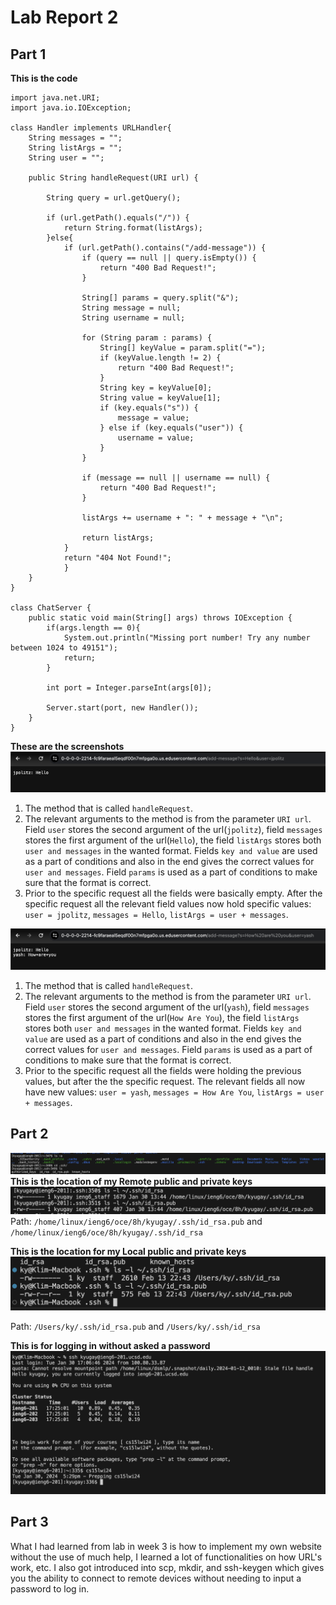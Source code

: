 # Lab Report 2 

## Part 1 

 **This is the code** 
``` 
import java.net.URI;
import java.io.IOException;

class Handler implements URLHandler{
    String messages = ""; 
    String listArgs = ""; 
    String user = "";    
    
    public String handleRequest(URI url) {
    
        String query = url.getQuery(); 
  
        if (url.getPath().equals("/")) {
            return String.format(listArgs);
        }else{
            if (url.getPath().contains("/add-message")) {
                if (query == null || query.isEmpty()) {
                    return "400 Bad Request!";
                }
                
                String[] params = query.split("&");
                String message = null;
                String username = null;

                for (String param : params) {
                    String[] keyValue = param.split("=");
                    if (keyValue.length != 2) {
                        return "400 Bad Request!";
                    }
                    String key = keyValue[0];
                    String value = keyValue[1];
                    if (key.equals("s")) {
                        message = value;
                    } else if (key.equals("user")) {
                        username = value;
                    }
                }

                if (message == null || username == null) {
                    return "400 Bad Request!";
                }

                listArgs += username + ": " + message + "\n";

                return listArgs;
            }
            return "404 Not Found!";
            }
    }
}

class ChatServer {
    public static void main(String[] args) throws IOException {
        if(args.length == 0){
            System.out.println("Missing port number! Try any number between 1024 to 49151");
            return;
        }

        int port = Integer.parseInt(args[0]);

        Server.start(port, new Handler());
    }
}
```



 **These are the screenshots** 
![Image](FirstArgs.png) 

1. The method that is called `handleRequest`.
2. The relevant arguments to the method is from the parameter `URI url`. Field `user` stores the second argument of the url(`jpolitz`), field `messages` stores the first argument of the url(`Hello`), the field `listArgs` stores both `user and messages` in the wanted format. Fields `key and value` are used as a part of conditions and also in the end gives the correct values for `user and messages`. Field `params` is used as a part of conditions to make sure that the format is correct. 
3. Prior to the specific request all the fields were basically empty. After the specific request all the relevant field values now hold specific values: `user = jpolitz`, `messages = Hello`, `listArgs = user + messages`. 


![Image](SecondArgs.png) 

1. The method that is called `handleRequest`.
2. The relevant arguments to the method is from the parameter `URI url`. Field `user` stores the second argument of the url(`yash`), field `messages` stores the first argument of the url(`How Are You`), the field `listArgs` stores both `user and messages` in the wanted format. Fields `key and value` are used as a part of conditions and also in the end gives the correct values for `user and messages`. Field `params` is used as a part of conditions to make sure that the format is correct. 
3. Prior to the specific request all the fields were holding the previous values, but after the the specific request. The relevant fields all now have new values: `user = yash`, `messages = How Are You`, `listArgs = user + messages`. 

## Part 2 
![Image](Lab2_Part2.png)
 **This is the location of my Remote public and private keys** 
![Image](Lab2_Remote.png) 
Path: `/home/linux/ieng6/oce/8h/kyugay/.ssh/id_rsa.pub` and `/home/linux/ieng6/oce/8h/kyugay/.ssh/id_rsa` 


 **This is the location for my Local public and private keys**
![Image](Lab2_Local.png) 

Path: `/Users/ky/.ssh/id_rsa.pub` and `/Users/ky/.ssh/id_rsa`

 **This is for logging in without asked a password** 
![Image](LogIn.png)

## Part 3 

What I had learned from lab in week 3 is how to implement my own website without the use of much help, I learned a lot of functionalities on how URL's work, etc. I also got introduced into scp, mkdir, and ssh-keygen which gives you the ability to connect to remote devices without needing to input a password to log in. 

